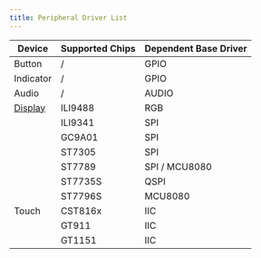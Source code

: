 ```yaml
---
title: Peripheral Driver List
---
```


| Device    | Supported Chips | Dependent Base Driver |
| --------- | --------------- | -------------------- |
| Button    | /               | GPIO                 |
| Indicator | /               | GPIO                 |
| Audio     | /               | AUDIO                |
| [Display](../peripheral/display.md)   | ILI9488         | RGB                  |
|           | ILI9341         | SPI                  |
|           | GC9A01          | SPI                  |
|           | ST7305          | SPI                  |
|           | ST7789          | SPI / MCU8080        |
|           | ST7735S         | QSPI                 |
|           | ST7796S         | MCU8080              |
| Touch     | CST816x         | IIC                  |
|           | GT911           | IIC                  |
|           | GT1151          | IIC                  |